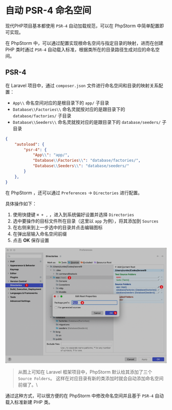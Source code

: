 # 自动 PSR-4 命名空间

现代PHP项目基本都使用 `PSR-4` 自动加载规范，可以在 PhpStorm 中简单配置即可实现。

在 PhpStorm 中，可以通过配置实现根命名空间与指定目录的映射，进而在创建 PHP 类时通过 `PSR-4` 自动载入标准，根据类所在的目录路径生成对应的命名空间。

## PSR-4

在 Laravel 项目中，通过 `composer.json` 文件进行命名空间和目录的映射关系配置：

- `App\\` 命名空间对应的是根目录下的 `app/` 子目录
- `Database\\Factories\\` 命名灵就按对应的是跟目录下的 `database/factories/` 子目录
- `Database\\Seeders\\` 命名灵就按对应的是跟目录下的 `database/seeders/` 子目录

```json
{
    "autoload": {
        "psr-4": {
            "App\\": "app/",
            "Database\\Factories\\": "database/factories/",
            "Database\\Seeders\\": "database/seeders/"
        }
    },
}
```

在 PhpStorm ，还可以通过 `Preferences` -> `Directories` 进行配置。


具体操作如下：

1. 使用快捷键 `⌘ + ,` ，进入到系统偏好设置并选择 `Directories`
2. 选中要操作的目标文件所在目录（这里以 `app` 为例），将其添加到 `Sources`
3. 在右侧来到上一步选中的目录并点击编辑图标
4. 在弹出层输入命名空间前缀
5. 点击 **OK** 保存设置

![](./images/automatic-psr-4-amespacing/psr-4-autoloader-setting.png)

> 从图上可知在 Laravel 框架项目中，PhpStorm 默认给其添加了三个 `Source Folders`。
> 这样在对应目录有新的类添加时就会自动添加命名空间前缀了。\


通过这种方式，可以很方便的在 PhpStorm 中修改命名空间并且基于 `PSR-4` 自动载入标准新建 PHP 类。